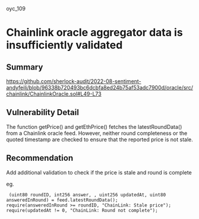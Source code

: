 oyc_109
# Chainlink oracle aggregator data is insufficiently validated

## Summary

https://github.com/sherlock-audit/2022-08-sentiment-andyfeili/blob/96338b720493bc6dcbfa8ed24b75af53adc7900d/oracle/src/chainlink/ChainlinkOracle.sol#L49-L73

## Vulnerability Detail

The function getPrice() and getEthPrice() fetches the latestRoundData() from a Chainlink oracle feed. However, neither round completeness or the quoted timestamp are checked to ensure that the reported price is not stale.

## Recommendation

Add additional validation to check if the price is stale and round is complete

eg.
```solidity
 (uint80 roundID, int256 answer, , uint256 updatedAt, uint80 answeredInRound) = feed.latestRoundData();
require(answeredInRound >= roundID, "ChainLink: Stale price");
require(updatedAt != 0, "ChainLink: Round not complete");
```